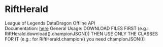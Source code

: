 # RiftHerald<br>
League of Legends DataDragon Offline API<br>
Documentation: [here](https://www.youtube.com/watch?v=dQw4w9WgXcQ)
General Usage:
  DOWNLOAD FILES FIRST (e.g.: RiftHerald.download().championJSON())
  THEN USE ONLY THE CLASSES FOR IT (e.g.: for RiftHerald.champion() you need championJSON())

